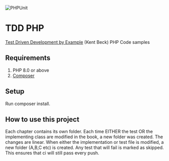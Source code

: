 ![PHPUnit](https://github.com/TopTierCode/tdd-php/workflows/PHPUnit/badge.svg?branch=master)

# TDD PHP
[Test Driven Development by Example](https://www.amazon.com/Test-Driven-Development-Kent-Beck/dp/0321146530) (Kent Beck) PHP Code samples

## Requirements
1. PHP 8.0 or above
2. [Composer](https://getcomposer.org/)

## Setup
Run composer install. 
## How to use this project
Each chapter contains its own folder. Each time EITHER the test OR the 
implementing class are modified in the book, a new folder was created.
The changes are linear. When either the implementation or test file is
modified, a new folder (A,B,C etc) is created. Any test that will fail
is marked as skipped. This ensures that ci will still pass every push.